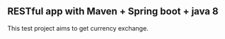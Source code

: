 RESTful app with Maven + Spring boot + java 8
------------------------------------------------
This test project aims to get currency exchange.
